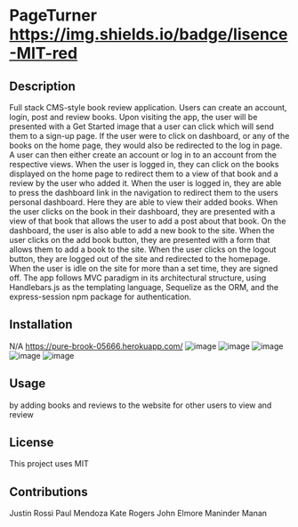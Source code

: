 # PageTurner https://img.shields.io/badge/lisence-MIT-red

## Description
Full stack CMS-style book review application. Users can create an account, login, post and review books. Upon visiting the app, the user will be presented with a Get Started image that a user can click which will send them to a sign-up page. If the user were to click on dashboard, or any of the books on the home page, they would also be redirected to the log in page. A user can then either create an account or log in to an account from the respective views. When the user is logged in, they can click on the books displayed on the home page to redirect them to a view of that book and a review by the user who added it. When the user is logged in, they are able to press the dashboard link in the navigation to redirect them to the users personal dashboard. Here they are able to view their added books. When the user clicks on the book in their dashboard, they are presented with a view of that book that allows the user to add a post about that book. On the dashboard, the user is also able to add a new book to the site. When the user clicks on the add book button, they are presented with a form that allows them to add a book to the site. When the user clicks on the logout button, they are logged out of the site and redirected to the homepage. When the user is idle on the site for more than a set time, they are signed off. The app follows MVC paradigm in its architectural structure, using Handlebars.js as the templating language, Sequelize as the ORM, and the express-session npm package for authentication.

## Installation
N/A
https://pure-brook-05666.herokuapp.com/
![image](https://github.com/ManinderManan/PageTurner/assets/123151991/6a0b2fd9-f4fc-49a3-9d54-7fe67f26bdc1)
![image](https://github.com/ManinderManan/PageTurner/assets/123151991/8105995e-1c12-4077-8c12-5f65ea644678)
![image](https://github.com/ManinderManan/PageTurner/assets/123151991/c16b0744-0163-4575-9145-3960da8aa579)
![image](https://github.com/ManinderManan/PageTurner/assets/123151991/e3026605-90df-4ffb-9ddf-e16896794c27)
![image](https://github.com/ManinderManan/PageTurner/assets/123151991/751bf7b6-54ef-427c-9ea2-02f2245a63fc)

## Usage
by adding books and reviews to the website for other users to view and review


## License
This project uses MIT

## Contributions
Justin Rossi
Paul Mendoza
Kate Rogers
John Elmore
Maninder Manan

